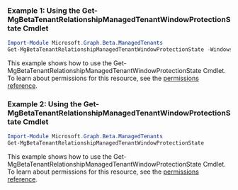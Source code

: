 ### Example 1: Using the Get-MgBetaTenantRelationshipManagedTenantWindowProtectionState Cmdlet
```powershell
Import-Module Microsoft.Graph.Beta.ManagedTenants
Get-MgBetaTenantRelationshipManagedTenantWindowProtectionState -WindowsProtectionStateId $windowsProtectionStateId
```
This example shows how to use the Get-MgBetaTenantRelationshipManagedTenantWindowProtectionState Cmdlet.
To learn about permissions for this resource, see the [permissions reference](/graph/permissions-reference).
### Example 2: Using the Get-MgBetaTenantRelationshipManagedTenantWindowProtectionState Cmdlet
```powershell
Import-Module Microsoft.Graph.Beta.ManagedTenants
Get-MgBetaTenantRelationshipManagedTenantWindowProtectionState
```
This example shows how to use the Get-MgBetaTenantRelationshipManagedTenantWindowProtectionState Cmdlet.
To learn about permissions for this resource, see the [permissions reference](/graph/permissions-reference).
